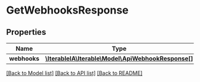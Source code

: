 # GetWebhooksResponse

## Properties
Name | Type | Description | Notes
------------ | ------------- | ------------- | -------------
**webhooks** | [**\IterableIA\Iterable\Model\ApiWebhookResponse[]**](ApiWebhookResponse.md) |  | 

[[Back to Model list]](../../README.md#documentation-for-models) [[Back to API list]](../../README.md#documentation-for-api-endpoints) [[Back to README]](../../README.md)

